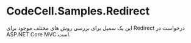 # CodeCell.Samples.Redirect
این یک سمپل برای بررسی روش های مختلف موجود برای Redirect درخواست در ASP.NET Core MVC است.
